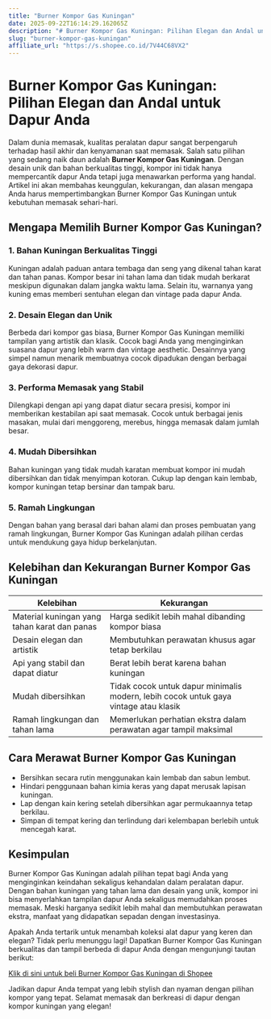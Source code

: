 ```yaml
---
title: "Burner Kompor Gas Kuningan"
date: 2025-09-22T16:14:29.162065Z
description: "# Burner Kompor Gas Kuningan: Pilihan Elegan dan Andal untuk Dapur Anda..."
slug: "burner-kompor-gas-kuningan"
affiliate_url: "https://s.shopee.co.id/7V44C68VX2"
---
```

# Burner Kompor Gas Kuningan: Pilihan Elegan dan Andal untuk Dapur Anda

Dalam dunia memasak, kualitas peralatan dapur sangat berpengaruh terhadap hasil akhir dan kenyamanan saat memasak. Salah satu pilihan yang sedang naik daun adalah **Burner Kompor Gas Kuningan**. Dengan desain unik dan bahan berkualitas tinggi, kompor ini tidak hanya mempercantik dapur Anda tetapi juga menawarkan performa yang handal. Artikel ini akan membahas keunggulan, kekurangan, dan alasan mengapa Anda harus mempertimbangkan Burner Kompor Gas Kuningan untuk kebutuhan memasak sehari-hari.

## Mengapa Memilih Burner Kompor Gas Kuningan?

### 1. Bahan Kuningan Berkualitas Tinggi
Kuningan adalah paduan antara tembaga dan seng yang dikenal tahan karat dan tahan panas. Kompor besar ini tahan lama dan tidak mudah berkarat meskipun digunakan dalam jangka waktu lama. Selain itu, warnanya yang kuning emas memberi sentuhan elegan dan vintage pada dapur Anda.

### 2. Desain Elegan dan Unik
Berbeda dari kompor gas biasa, Burner Kompor Gas Kuningan memiliki tampilan yang artistik dan klasik. Cocok bagi Anda yang menginginkan suasana dapur yang lebih warm dan vintage aesthetic. Desainnya yang simpel namun menarik membuatnya cocok dipadukan dengan berbagai gaya dekorasi dapur.

### 3. Performa Memasak yang Stabil
Dilengkapi dengan api yang dapat diatur secara presisi, kompor ini memberikan kestabilan api saat memasak. Cocok untuk berbagai jenis masakan, mulai dari menggoreng, merebus, hingga memasak dalam jumlah besar.

### 4. Mudah Dibersihkan
Bahan kuningan yang tidak mudah karatan membuat kompor ini mudah dibersihkan dan tidak menyimpan kotoran. Cukup lap dengan kain lembab, kompor kuningan tetap bersinar dan tampak baru.

### 5. Ramah Lingkungan
Dengan bahan yang berasal dari bahan alami dan proses pembuatan yang ramah lingkungan, Burner Kompor Gas Kuningan adalah pilihan cerdas untuk mendukung gaya hidup berkelanjutan.

## Kelebihan dan Kekurangan Burner Kompor Gas Kuningan

| Kelebihan | Kekurangan |
|------------|--------------|
| Material kuningan yang tahan karat dan panas | Harga sedikit lebih mahal dibanding kompor biasa |
| Desain elegan dan artistik | Membutuhkan perawatan khusus agar tetap berkilau |
| Api yang stabil dan dapat diatur | Berat lebih berat karena bahan kuningan |
| Mudah dibersihkan | Tidak cocok untuk dapur minimalis modern, lebih cocok untuk gaya vintage atau klasik |
| Ramah lingkungan dan tahan lama | Memerlukan perhatian ekstra dalam perawatan agar tampil maksimal |

## Cara Merawat Burner Kompor Gas Kuningan

- Bersihkan secara rutin menggunakan kain lembab dan sabun lembut.
- Hindari penggunaan bahan kimia keras yang dapat merusak lapisan kuningan.
- Lap dengan kain kering setelah dibersihkan agar permukaannya tetap berkilau.
- Simpan di tempat kering dan terlindung dari kelembapan berlebih untuk mencegah karat.

## Kesimpulan

Burner Kompor Gas Kuningan adalah pilihan tepat bagi Anda yang menginginkan keindahan sekaligus kehandalan dalam peralatan dapur. Dengan bahan kuningan yang tahan lama dan desain yang unik, kompor ini bisa menyerlahkan tampilan dapur Anda sekaligus memudahkan proses memasak. Meski harganya sedikit lebih mahal dan membutuhkan perawatan ekstra, manfaat yang didapatkan sepadan dengan investasinya.

Apakah Anda tertarik untuk menambah koleksi alat dapur yang keren dan elegan? Tidak perlu menunggu lagi! Dapatkan Burner Kompor Gas Kuningan berkualitas dan tampil berbeda di dapur Anda dengan mengunjungi tautan berikut:

[Klik di sini untuk beli Burner Kompor Gas Kuningan di Shopee](https://s.shopee.co.id/7V44C68VX2)

Jadikan dapur Anda tempat yang lebih stylish dan nyaman dengan pilihan kompor yang tepat. Selamat memasak dan berkreasi di dapur dengan kompor kuningan yang elegan!